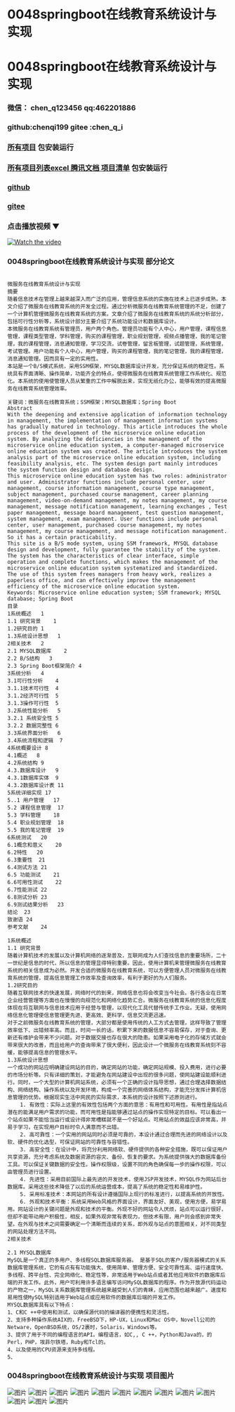 # 0048springboot在线教育系统设计与实现


# 0048springboot在线教育系统设计与实现

### 微信： chen_q123456  qq:462201886
### github:chenqi199 gitee :chen_q_i

### [所有项目](https://github.com/GraduationProject-springboot/allSpringbootProjects) 包安装运行

### [所有项目列表excel 腾讯文档 项目清单](https://docs.qq.com/sheet/DSHRFSVZ5aEVYT3N3?tab=BB08J2) 包安装运行

### [github](https://chenqi199.github.io)

### [gitee](https://gitee.com/chen_q_i)

### 点击播放视频 ▼
[![Watch the video](https://i.sstatic.net/Vp2cE.png)](https://player.bilibili.com/player.html?isOutside=true&aid=BV16ia6epENY&bvid=BV16ia6epENY&cid=500001610573623&p=49)



### 0048springboot在线教育系统设计与实现 部分论文
```

﻿微服务在线教育系统设计与实现
摘要
随着信息技术在管理上越来越深入而广泛的应用，管理信息系统的实施在技术上已逐步成熟。本文介绍了微服务在线教育系统的开发全过程。通过分析微服务在线教育系统管理的不足，创建了一个计算机管理微服务在线教育系统的方案。文章介绍了微服务在线教育系统的系统分析部分，包括可行性分析等，系统设计部分主要介绍了系统功能设计和数据库设计。
本微服务在线教育系统有管理员，用户两个角色。管理员功能有个人中心，用户管理，课程信息管理，课程类型管理，学科管理，购买的课程管理，职业规划管理，视频点播管理，我的笔记管理，我的课程管理，消息通知管理，学习交流，试卷管理，留言板管理，试题管理，系统管理，考试管理。用户功能有个人中心，用户管理，购买的课程管理，我的笔记管理，我的课程管理，消息通知管理。因而具有一定的实用性。
本站是一个B/S模式系统，采用SSM框架，MYSQL数据库设计开发，充分保证系统的稳定性。系统具有界面清晰、操作简单，功能齐全的特点，使得微服务在线教育系统管理工作系统化、规范化。本系统的使用使管理人员从繁重的工作中解脱出来，实现无纸化办公，能够有效的提高微服务在线教育系统管理效率。

关键词：微服务在线教育系统；SSM框架；MYSQL数据库；Spring Boot
Abstract
With the deepening and extensive application of information technology in management, the implementation of management information systems has gradually matured in technology. This article introduces the whole process of the development of the microservice online education system. By analyzing the deficiencies in the management of the microservice online education system, a computer-managed microservice online education system was created. The article introduces the system analysis part of the microservice online education system, including feasibility analysis, etc. The system design part mainly introduces the system function design and database design.
This microservice online education system has two roles: administrator and user. Administrator functions include personal center, user management, course information management, course type management, subject management, purchased course management, career planning management, video-on-demand management, my notes management, my course management, message notification management, learning exchanges , Test paper management, message board management, test question management, system management, exam management. User functions include personal center, user management, purchased course management, my notes management, my course management, and message notification management. So it has a certain practicability.
This site is a B/S mode system, using SSM framework, MYSQL database design and development, fully guarantee the stability of the system. The system has the characteristics of clear interface, simple operation and complete functions, which makes the management of the microservice online education system systematized and standardized. The use of this system frees managers from heavy work, realizes a paperless office, and can effectively improve the management efficiency of the microservice online education system.
Keywords: Microservice online education system; SSM framework; MYSQL database; Spring Boot
目录
1系统概述	1
1.1 研究背景	1
1.2研究目的	1
1.3系统设计思想	1
2相关技术	2
2.1 MYSQL数据库	2
2.2 B/S结构	3
2.3 Spring Boot框架简介	4
3系统分析	4
3.1可行性分析	4
3.1.1技术可行性	4
3.1.2经济可行性	5
3.1.3操作可行性	5
3.2系统性能分析	5
3.2.1 系统安全性	5
3.2.2 数据完整性	6
3.3系统界面分析	6
3.4系统流程和逻辑	7
4系统概要设计	8
4.1概述	8
4.2系统结构	9
4.3.数据库设计	9
4.3.1数据库实体	9
4.3.2数据库设计表	11
5系统详细实现	17
5..1 用户管理	17
5.2 课程信息管理	17
5.3 学科管理	18
5.4 职业规划管理	18
5.5 我的笔记管理	19
6系统测试	20
6.1概念和意义	20
6.2特性	20
6.3重要性	21
6.4测试方法	21
6.5 功能测试	21
6.6可用性测试	22
6.7性能测试	22
6.8测试分析	23
6.9测试结果分析	23
结论	23
致谢语	24
参考文献	24

1系统概述
1.1 研究背景
随着计算机技术的发展以及计算机网络的逐渐普及，互联网成为人们查找信息的重要场所，二十一世纪是信息的时代，所以信息的管理显得特别重要。因此，使用计算机来管理微服务在线教育系统的相关信息成为必然。开发合适的微服务在线教育系统，可以方便管理人员对微服务在线教育系统的管理，提高信息管理工作效率及查询效率，有利于更好的为人们服务。
1.2研究目的
随着互联网技术的快速发展，网络时代的到来，网络信息也将会改变当今社会。各行各业在日常企业经营管理等方面也在慢慢的向规范化和网络化趋势汇合。微服务在线教育系统的信息化程度体现在将互联网与信息技术应用于经营与管理，以现代化工具代替传统手工作业。无疑，使用网络信息化管理使信息管理更先进、更高效、更科学，信息交流更迅速。
对于之前微服务在线教育系统的管理，大部分都是使用传统的人工方式去管理，这样导致了管理效率低下、出错频率高。而且，时间一长的话，积累下来的数据信息不容易保存，对于查询、更新还有维护会带来不少问题。对于数据交接也存在很大的隐患。如果采用电子化的存储方式就会带来很大的改善，而且给用户的查询带来了很大便利，因此设计一个微服务在线教育系统刻不容缓，能够提高信息的管理水平。
1.3系统设计思想
一个成功的网站应明确建设网站的目的，确定网站的功能，确定网站规模、投入费用，进行必要的市场分析等。只有详细的策划，才能避免在网站建设中出现的很多问题，使网站建设能顺利进行。同时，一个大型的计算机网站系统，必须有一个正确的设计指导思想，通过合理选择数据结构、网络结构、操作系统以及开发环境，构成一个完善的网络体系结构，才能充分发挥计算机信息管理的优势。根据现实生活中网民的实际需求，本系统的设计按照下述原则进行。
    1. 有效性：实际上这里的有效性包括两个方面的意思：有用性和可用性。有用性是指站点潜在的能满足用户需求的功能，而可用性是指能够通过站点的操作实现特定的目标。可以看出一个站点如果不能恰当运行或设计得非常槽糕就不是一个好站点。可用站点的效益应该非常高，并易于学习，在实现用户目标时令人满意而不出错。
    2. 高可靠性：一个实用的网站同时必须是可靠的，本设计通过合理而先进的网络设计以及软、硬件的优化选型，可保证网站的可靠性与容错性。
    3. 高安全性：在设计中，将充分利用网络软、硬件提供的各种安全措施，既可以保证用户共享资源，充分考虑系统及数据资源的容灾、备份、恢复的要求。为系统提供强大的数据库备份工具。可以保证关键数据的安全性。操作权限级，设置不同的角色确保每一步的操作权限，可以由管理员进行设置。
    4. 先进性：采用目前国际上最先进的开发技术，使用JSP开发技术，MYSQL作为网站后台数据库。采用这些技术降低了以后的系统运营成本，提高了系统的稳定性和易维护性。
    5. 采用标准技术：本网站的所有设计遵循国际上现行的标准进行，以提高系统的开放性。
    6. 外观和技术平衡：系统采用Web风格的界面设计，界面友好、美观，使用方便，易学易用。网站设计的关键问题是外观和技术的平衡。外现不好的网站令人厌烦，站点可以运行很好，但却不能带动用户积极性，相反，如果外观非常有表现力，但技术有限，用户则会感到非常失望。在外观与技术之间需要确定一个清晰而连续的关系，即外观与站点的意图相关，对不同类型的网站处理方法不同。
2相关技术

2.1 MYSQL数据库
MySQL是一个真正的多用户、多线程SQL数据库服务器。 是基于SQL的客户/服务器模式的关系数据库管理系统，它的有点有有功能强大、使用简单、管理方便、安全可靠性高、运行速度快、多线程、跨平台性、完全网络化、稳定性等，非常适用于Web站点或者其他应用软件的数据库后端的开发工作。此外，用户可利用许多语言编写访问MySQL数据库的程序。作为开放源代码运动的产物之一，MySQL关系数据库管理系统越来越受到人们的青睐，应用范围也越来越广。速度和易用性使MySQL特别适用于Web站点或应用软件的数据库后端的开发工作。
MYSQL数据库具有以下特点：
1、C和C ++中使用和测试，以确保源代码的编译器的便携性和灵活性。
2、支持多种操作系统AIX的，FreeBSD下，HP-UX，Linux和Mac OS中，Novell公司的Netware，OpenBSD系统，OS/2裹时，Solaris，Windows等。
3、提供了用于不同的编程语言的API。编程语言，如C,, C ++，Python和Java的，的Perl，PHP，埃菲尔铁塔，Ruby和Tcl的。
4、以及使用的CPU资源来支持多线程。
5、

```
### 0048springboot在线教育系统设计与实现 项目图片
![图片](/images/0048springbootimg_001.jpg)
![图片](/images/0048springbootimg_003.jpg)
![图片](/images/0048springbootimg_002.jpg)
![图片](/images/0048springbootimg_012.jpg)
![图片](/images/0048springbootimg_006.jpg)
![图片](/images/0048springbootimg_007.jpg)
![图片](/images/0048springbootimg_013.jpg)
![图片](/images/0048springbootimg_005.jpg)
![图片](/images/0048springbootimg_011.jpg)
![图片](/images/0048springbootimg_010.jpg)
![图片](/images/0048springbootimg_004.jpg)
![图片](/images/0048springbootimg_009.jpg)
![图片](/images/0048springbootimg_008.jpg)








